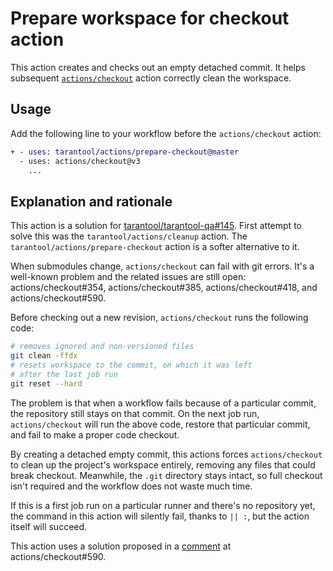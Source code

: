 # Prepare workspace for checkout action

This action creates and checks out an empty detached commit.
It helps subsequent [`actions/checkout`](https://github.com/actions/checkout) action
correctly clean the workspace.

## Usage

Add the following line to your workflow before the `actions/checkout` action:

```diff
+ - uses: tarantool/actions/prepare-checkout@master
  - uses: actions/checkout@v3
    ...
```

## Explanation and rationale

This action is a solution for 
[tarantool/tarantool-qa#145](https://github.com/tarantool/tarantool-qa/issues/145).
First attempt to solve this was the `tarantool/actions/cleanup` action.
The `tarantool/actions/prepare-checkout` action is a softer alternative to it.

When submodules change, `actions/checkout` can fail with git errors. 
It's a well-known problem and the related issues are still open:
actions/checkout#354,
actions/checkout#385,
actions/checkout#418, and
actions/checkout#590.

Before checking out a new revision, `actions/checkout` runs the following code:

```bash
# removes ignored and non-versioned files
git clean -ffdx
# resets workspace to the commit, on which it was left
# after the last job run
git reset --hard
```

The problem is that when a workflow fails because of a particular commit,
the repository still stays on that commit. On the next job run, 
`actions/checkout` will run the above code, restore that particular commit,
and fail to make a proper code checkout.

By creating a detached empty commit, this actions forces `actions/checkout`
to clean up the project's workspace entirely, removing any files that could
break checkout. Meanwhile, the `.git` directory stays intact, so full checkout
isn't required and the workflow does not waste much time.

If this is a first job run on a particular runner and there's no repository yet,
the command in this action will silently fail, thanks to `|| :`,
but the action itself will succeed.

This action uses a solution proposed in a
[comment](https://github.com/actions/checkout/issues/590#issuecomment-970586842)
at actions/checkout#590.

